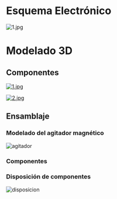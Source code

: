 # Esquema Electrónico
![1.jpg](https://i.postimg.cc/Y9b86s4z/Schematic-Agitador-Magnetico-2024-10-08.png)
# Modelado 3D
## Componentes

[![1.jpg](https://i.postimg.cc/VNP2CspL/1.jpg)](https://postimg.cc/xXgsrQ9W)

[![2.jpg](https://i.postimg.cc/PrtWNgSs/2.jpg)](https://postimg.cc/BtVLVVWM)
## Ensamblaje

### Modelado del agitador magnético
![agitador](https://github.com/user-attachments/assets/7f285a3f-c447-4c80-9540-6f71dc18c40c)

### Componentes

### Disposición de componentes
![disposicion](https://github.com/user-attachments/assets/48a0ec82-6779-40bb-b179-0aa4453346a7)
